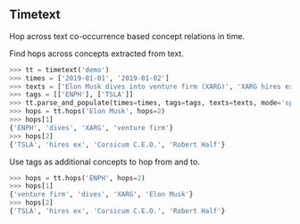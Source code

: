 Timetext
--------
Hop across text co-occurrence based concept relations in time.

Find hops across concepts extracted from text.

```python
>>> tt = timetext('demo')
>>> times = ['2019-01-01', '2019-01-02']
>>> texts = ['Elon Musk dives into venture firm (XARG)', 'XARG hires ex Corsicum C.E.O., Robert Half']
>>> tags = [['ENPH'], ['TSLA']]
>>> tt.parse_and_populate(times=times, tags=tags, texts=texts, mode='spacy')
>>> hops = tt.hops('Elon Musk', hops=2)
>>> hops[1]
{'ENPH', 'dives', 'XARG', 'venture firm'}
>>> hops[2]
{'TSLA', 'hires ex', 'Corsicum C.E.O.', 'Robert Half'}
```

Use tags as additional concepts to hop from and to.
```python
>>> hops = tt.hops('ENPH', hops=2)
>>> hops[1]
{'venture firm', 'dives', 'XARG', 'Elon Musk'}
>>> hops[2]
{'TSLA', 'hires ex', 'Corsicum C.E.O.', 'Robert Half'}
```
